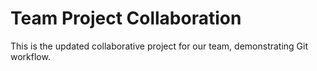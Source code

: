 # Team Project Collaboration

This is the updated collaborative project for our team, demonstrating Git workflow.
